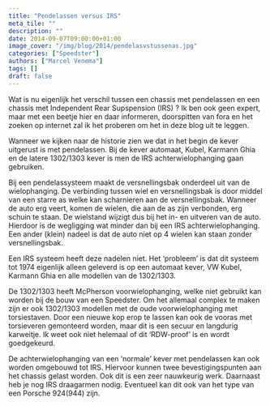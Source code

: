 ```yaml
---
title: "Pendelassen versus IRS"
meta_tile: ""
description: ""
date: 2014-09-07T09:00:00+01:00
image_cover: "/img/blog/2014/pendelasvstussenas.jpg"
categories: ["Speedster"]
authors: ["Marcel Venema"] 
tags: []
draft: false
---
```


Wat is nu eigenlijk het verschil tussen een chassis met pendelassen en een chassis met Independent Rear Supspension (IRS) ? Ik ben ook geen expert, maar met een beetje hier en daar informeren, doorspitten van fora en het zoeken op internet zal ik het proberen om het in deze blog uit te leggen.

Wanneer we kijken naar de historie zien we dat in het begin de kever uitgerust is met pendelassen. Bij de kever automaat, Kubel, Karmann Ghia en de latere 1302/1303 kever is men de IRS achterwielophanging gaan gebruiken.


Bij een pendelassysteem maakt de versnellingsbak onderdeel uit van de wielophanging. De verbinding tussen wiel en versnellingsbak is door middel van een starre as welke kan scharnieren aan de versnellingsbak. Wanneer de auto erg veert, komen de wielen, die aan de as zijn verbonden, erg schuin te staan. De wielstand wijzigt dus bij het in- en uitveren van de auto. Hierdoor is de wegligging wat minder dan bij een IRS achterwielophanging. Een ander (klein) nadeel is dat de auto niet op 4 wielen kan staan zonder versnellingsbak.


Een IRS systeem heeft deze nadelen niet. Het ‘probleem’ is dat dit systeem tot 1974 eigenlijk alleen geleverd is op een automaat kever, VW Kubel, Karmann Ghia en alle modellen van de 1302/1303.


De 1302/1303 heeft McPherson voorwielophanging, welke niet gebruikt kan worden bij de bouw van een Speedster. Om het allemaal complex te maken zijn er ook 1302/1303 modellen met de oude voorwielophanging met torsiestaven. Door een nieuwe kop erop te lassen kan ook de vooras met torsieveren gemonteerd worden, maar dit is een secuur en langdurig karweitje. Ik weet ook niet helemaal of dit ‘RDW-proof’ is en wordt goedgekeurd.


De achterwielophanging van een ‘normale’ kever met pendelassen kan ook worden omgebouwd tot IRS. Hiervoor kunnen twee bevestigingspunten aan het chassis gelast worden. Ook dit is een zeer nauwkeurig werk. Daarnaast heb je nog IRS draagarmen nodig. Eventueel kan dit ook van het type van een Porsche 924(944) zijn.
